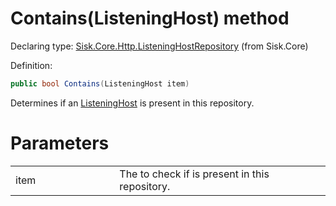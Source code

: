 <!--

Copyrights 2023 Sisk Framework - CypherPotato
Published under MIT license

!!! DO NOT EDIT THIS FILE !!!
This file was generated by a tool in the Sisk package. To edit the information in this documentation,
edit the XML documentation present in the Sisk source code.

-->


# Contains(ListeningHost) method

Declaring type: [Sisk.Core.Http.ListeningHostRepository](/read?q=/contents/spec/Sisk.Core.Http.ListeningHostRepository.md) (from Sisk.Core)


Definition:

```cs
public bool Contains(ListeningHost item)
```

Determines if an <a href="/read?q=/contents/spec/Sisk.Core.Http.ListeningHost.md">ListeningHost</a> is present in this repository.


# Parameters

<table>
    <tbody>
<tr>
    <td width="33%">item</td>
    <td>The  to check if is present in this repository.</td>
</tr>
    </tbody>
</table>
